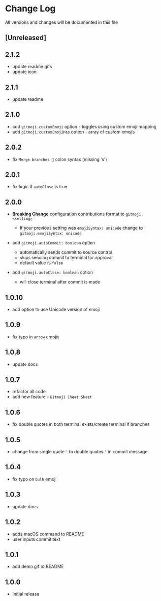 # Change Log

All versions and changes will be documented in this file

## [Unreleased]

## 2.1.2

- update readme gifs
- update icon

## 2.1.1

- update readme

## 2.1.0

- add `gitmoji.customEmoji` option - toggles using custom emoji mapping
- add `gitmoji.customEmojiMap` option - array of custom emojis

## 2.0.2

- fix `Merge branches 🔀` colon syntax (missing 's')

## 2.0.1

- fix logic if `autoClose` is true

## 2.0.0

- **Breaking Change** configuration contributions format to `gitmoji.<setting>`

  - If your previous setting was `emojiSyntax: unicode` change to `gitmoji.emojiSyntax: unicode`

- add `gitmoji.autoCommit: boolean` option

  - automatically sends commit to source control
  - skips sending commit to terminal for approval
  - default value is `false`

- add `gitmoji.autoClose: boolean` option

  - will close terminal after commit is made

## 1.0.10

- add option to use Unicode version of emoji

## 1.0.9

- fix typo in `arrow` emojis

## 1.0.8

- update docs

## 1.0.7

- refactor all code
- add new feature - `Gitmoji Cheat Sheet`

## 1.0.6

- fix double quotes in both terminal exists/create terminal if branches

## 1.0.5

- change from single quote `'` to double quotes `"` in commit message

## 1.0.4

- fix typo on `bulb` emoji

## 1.0.3

- update docs

## 1.0.2

- adds macOS command to README
- user inputs commit text

## 1.0.1

- add demo gif to README

## 1.0.0

- Initial release
